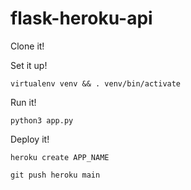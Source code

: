 # flask-heroku-api


Clone it!

Set it up!
 
`virtualenv venv && . venv/bin/activate`


Run it!

`python3 app.py`


Deploy it!


`heroku create APP_NAME`

`git push heroku main`
